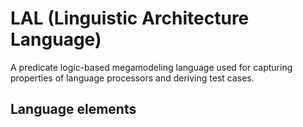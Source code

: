 # LAL (Linguistic Architecture Language)
A predicate logic-based megamodeling language used for capturing properties of language processors and deriving test cases.
## Language elements
